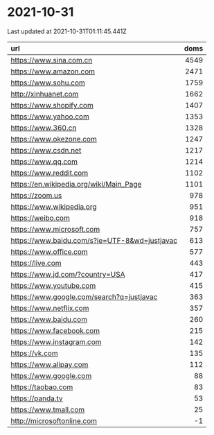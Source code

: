 # 2021-10-31

<!-- BEGIN -->
Last updated at 2021-10-31T01:11:45.441Z

url | doms
:- | -:
https://www.sina.com.cn | 4549
https://www.amazon.com | 2471
https://www.sohu.com | 1759
http://xinhuanet.com | 1662
https://www.shopify.com | 1407
https://www.yahoo.com | 1353
https://www.360.cn | 1328
https://www.okezone.com | 1247
https://www.csdn.net | 1217
https://www.qq.com | 1214
https://www.reddit.com | 1102
https://en.wikipedia.org/wiki/Main_Page | 1101
https://zoom.us | 978
https://www.wikipedia.org | 951
https://weibo.com | 918
https://www.microsoft.com | 757
https://www.baidu.com/s?ie=UTF-8&wd=justjavac | 613
https://www.office.com | 577
https://live.com | 443
https://www.jd.com/?country=USA | 417
https://www.youtube.com | 415
https://www.google.com/search?q=justjavac | 363
https://www.netflix.com | 357
https://www.baidu.com | 260
https://www.facebook.com | 215
https://www.instagram.com | 142
https://vk.com | 135
https://www.alipay.com | 112
https://www.google.com | 88
https://taobao.com | 83
https://panda.tv | 53
https://www.tmall.com | 25
http://microsoftonline.com | -1
<!-- END -->
